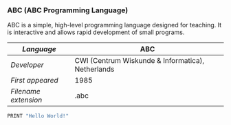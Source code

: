 ### ABC (ABC Programming Language)
ABC is a simple, high-level programming language designed for teaching. It is interactive and allows rapid development of small programs.

| _Language_   | ABC                       |
|--------------|---------------------------|
| _Developer_  | CWI (Centrum Wiskunde & Informatica), Netherlands |
| _First appeared_ | 1985                   |
| _Filename extension_ | .abc               |

```HelloWorld.abc
PRINT "Hello World!"
```